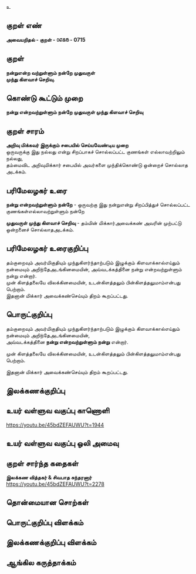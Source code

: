 உ

## குறள் எண் 

**அவையறிதல் - குறள் - ௦௭௧௫ - 0715**  

## குறள் 

**நன்றுஎன்ற வற்றுள்ளும் நன்றே முதுவருள்  
முந்து கிளவாச் செறிவு.**  

## கொண்டு கூட்டும் முறை

**நன்று என்றவற்றுள்ளும் நன்றே முதுவருள் முந்து கிளவாச் செறிவு**  

## குறள் சாரம் 

**அறிவு மிக்கவர் இருக்கும் சபையில் செய்யவேண்டிய முறை**  
ஒருவருக்கு இது நல்லது என்று சிறப்பாகச் சொல்லப்பட்ட குணங்கள் எல்லாவற்றிலும் நல்லது,  
தம்மைவிட அறிவுமிக்கார் சபையில் அவர்களை முந்திக்கொண்டு ஒன்றைச் சொல்லாத அடக்கம்.  

## பரிமேலழகர் உரை

**நன்று என்றவற்றுள்ளும் நன்றே** - ஒருவற்கு இது நன்றுஎன்று சிறப்பித்துச் சொல்லப்பட்ட குணங்கள்எல்லாவற்றுள்ளும் நன்றே  

**முதுவருள் முந்து கிளவாச் செறிவு** - தம்மின் மிக்கார்அவைக்கண் அவரின் முற்பட்டு ஒன்றனைச் சொல்லாதஅடக்கம். 

## பரிமேலழகர் உரைகுறிப்பு   

தம்குறைவும் அவர்மிகுதியும் முந்துகிளர்ந்தாற்படும் இழுக்கும் கிளவாக்கால்எய்தும் நன்மையும் அறிந்தேஅடங்கினமையின், அவ்வடக்கத்தினை நன்று என்றவற்றுள்ளும் நன்று என்றார்.   
முன் கிளத்தலையே விலக்கினமையின், உடன்கிளத்தலும் பின்கிளத்தலுமாம்என்பது பெற்றாம்.  
இதனான் மிக்கார் அவைக்கண்செய்யும் திறம் கூறப்பட்டது.    

## பொருட்குறிப்பு 

தம்குறைவும் அவர்மிகுதியும் முந்துகிளர்ந்தாற்படும் இழுக்கும் கிளவாக்கால்எய்தும் நன்மையும் அறிந்தேஅடங்கினமையின்,  
அவ்வடக்கத்தினை **நன்று என்றவற்றுள்ளும் நன்று** என்றார்.   

முன் கிளத்தலையே விலக்கினமையின், உடன்கிளத்தலும் பின்கிளத்தலுமாம்என்பது பெற்றாம்.    

இதனான் மிக்கார் அவைக்கண்செய்யும் திறம் கூறப்பட்டது.    

## இலக்கணக்குறிப்பு  


## உயர் வள்ளுவ வகுப்பு காணொளி

https://youtu.be/45bdZEFAUWU?t=1944 

## உயர் வள்ளுவ வகுப்பு ஒலி அமைவு 

 
## குறள் சார்ந்த கதைகள் 

**இலக்கண வித்தகர் & சிவபாத சுந்தரனார்**    
https://youtu.be/45bdZEFAUWU?t=2278 

## தொன்மையான சொற்கள்


## பொருட்குறிப்பு விளக்கம்


## இலக்கணக்குறிப்பு விளக்கம்


## ஆங்கில கருத்தாக்கம் 


